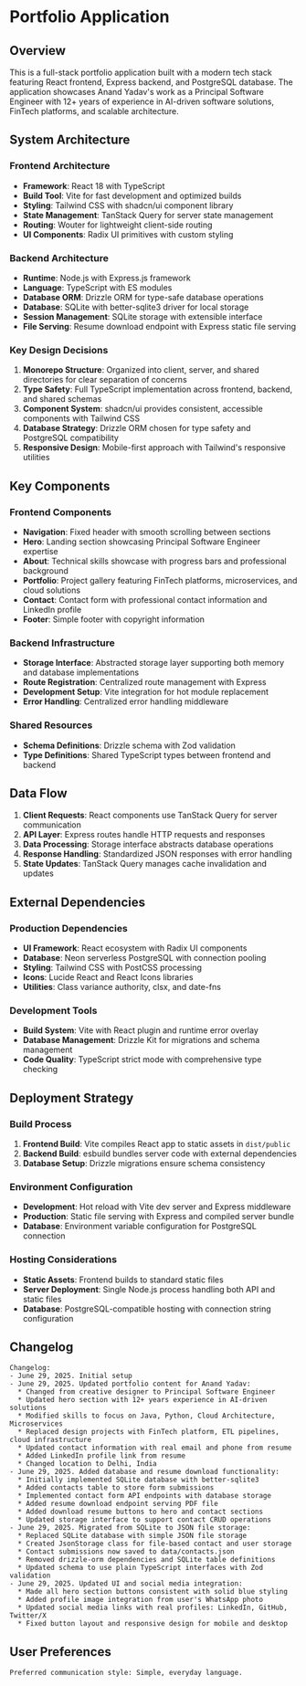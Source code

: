 # Portfolio Application

## Overview

This is a full-stack portfolio application built with a modern tech stack featuring React frontend, Express backend, and PostgreSQL database. The application showcases Anand Yadav's work as a Principal Software Engineer with 12+ years of experience in AI-driven software solutions, FinTech platforms, and scalable architecture.

## System Architecture

### Frontend Architecture
- **Framework**: React 18 with TypeScript
- **Build Tool**: Vite for fast development and optimized builds
- **Styling**: Tailwind CSS with shadcn/ui component library
- **State Management**: TanStack Query for server state management
- **Routing**: Wouter for lightweight client-side routing
- **UI Components**: Radix UI primitives with custom styling

### Backend Architecture
- **Runtime**: Node.js with Express.js framework
- **Language**: TypeScript with ES modules
- **Database ORM**: Drizzle ORM for type-safe database operations
- **Database**: SQLite with better-sqlite3 driver for local storage
- **Session Management**: SQLite storage with extensible interface
- **File Serving**: Resume download endpoint with Express static file serving

### Key Design Decisions

1. **Monorepo Structure**: Organized into client, server, and shared directories for clear separation of concerns
2. **Type Safety**: Full TypeScript implementation across frontend, backend, and shared schemas
3. **Component System**: shadcn/ui provides consistent, accessible components with Tailwind CSS
4. **Database Strategy**: Drizzle ORM chosen for type safety and PostgreSQL compatibility
5. **Responsive Design**: Mobile-first approach with Tailwind's responsive utilities

## Key Components

### Frontend Components
- **Navigation**: Fixed header with smooth scrolling between sections
- **Hero**: Landing section showcasing Principal Software Engineer expertise
- **About**: Technical skills showcase with progress bars and professional background
- **Portfolio**: Project gallery featuring FinTech platforms, microservices, and cloud solutions
- **Contact**: Contact form with professional contact information and LinkedIn profile
- **Footer**: Simple footer with copyright information

### Backend Infrastructure
- **Storage Interface**: Abstracted storage layer supporting both memory and database implementations
- **Route Registration**: Centralized route management with Express
- **Development Setup**: Vite integration for hot module replacement
- **Error Handling**: Centralized error handling middleware

### Shared Resources
- **Schema Definitions**: Drizzle schema with Zod validation
- **Type Definitions**: Shared TypeScript types between frontend and backend

## Data Flow

1. **Client Requests**: React components use TanStack Query for server communication
2. **API Layer**: Express routes handle HTTP requests and responses
3. **Data Processing**: Storage interface abstracts database operations
4. **Response Handling**: Standardized JSON responses with error handling
5. **State Updates**: TanStack Query manages cache invalidation and updates

## External Dependencies

### Production Dependencies
- **UI Framework**: React ecosystem with Radix UI components
- **Database**: Neon serverless PostgreSQL with connection pooling
- **Styling**: Tailwind CSS with PostCSS processing
- **Icons**: Lucide React and React Icons libraries
- **Utilities**: Class variance authority, clsx, and date-fns

### Development Tools
- **Build System**: Vite with React plugin and runtime error overlay
- **Database Management**: Drizzle Kit for migrations and schema management
- **Code Quality**: TypeScript strict mode with comprehensive type checking

## Deployment Strategy

### Build Process
1. **Frontend Build**: Vite compiles React app to static assets in `dist/public`
2. **Backend Build**: esbuild bundles server code with external dependencies
3. **Database Setup**: Drizzle migrations ensure schema consistency

### Environment Configuration
- **Development**: Hot reload with Vite dev server and Express middleware
- **Production**: Static file serving with Express and compiled server bundle
- **Database**: Environment variable configuration for PostgreSQL connection

### Hosting Considerations
- **Static Assets**: Frontend builds to standard static files
- **Server Deployment**: Single Node.js process handling both API and static files
- **Database**: PostgreSQL-compatible hosting with connection string configuration

## Changelog

```
Changelog:
- June 29, 2025. Initial setup
- June 29, 2025. Updated portfolio content for Anand Yadav:
  * Changed from creative designer to Principal Software Engineer
  * Updated hero section with 12+ years experience in AI-driven solutions
  * Modified skills to focus on Java, Python, Cloud Architecture, Microservices
  * Replaced design projects with FinTech platform, ETL pipelines, cloud infrastructure
  * Updated contact information with real email and phone from resume
  * Added LinkedIn profile link from resume
  * Changed location to Delhi, India
- June 29, 2025. Added database and resume download functionality:
  * Initially implemented SQLite database with better-sqlite3
  * Added contacts table to store form submissions
  * Implemented contact form API endpoints with database storage
  * Added resume download endpoint serving PDF file
  * Added download resume buttons to hero and contact sections
  * Updated storage interface to support contact CRUD operations
- June 29, 2025. Migrated from SQLite to JSON file storage:
  * Replaced SQLite database with simple JSON file storage
  * Created JsonStorage class for file-based contact and user storage
  * Contact submissions now saved to data/contacts.json
  * Removed drizzle-orm dependencies and SQLite table definitions
  * Updated schema to use plain TypeScript interfaces with Zod validation
- June 29, 2025. Updated UI and social media integration:
  * Made all hero section buttons consistent with solid blue styling
  * Added profile image integration from user's WhatsApp photo
  * Updated social media links with real profiles: LinkedIn, GitHub, Twitter/X
  * Fixed button layout and responsive design for mobile and desktop
```

## User Preferences

```
Preferred communication style: Simple, everyday language.
```